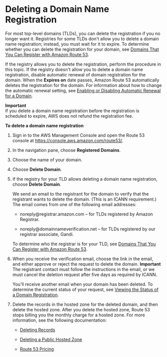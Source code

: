 # Deleting a Domain Name Registration<a name="domain-delete"></a>

For most top\-level domains \(TLDs\), you can delete the registration if you no longer want it\. Registries for some TLDs don't allow you to delete a domain name registration; instead, you must wait for it to expire\. To determine whether you can delete the registration for your domain, see [Domains That You Can Register with Amazon Route 53](registrar-tld-list.md)\.

If the registry allows you to delete the registration, perform the procedure in this topic\. If the registry doesn't allow you to delete a domain name registration, disable automatic renewal of domain registration for the domain\. When the **Expires on** date passes, Amazon Route 53 automatically deletes the registration for the domain\. For information about how to change the automatic renewal setting, see [Enabling or Disabling Automatic Renewal for a Domain](domain-enable-disable-auto-renewal.md)\.

**Important**  
If you delete a domain name registration before the registration is scheduled to expire, AWS does not refund the registration fee\. 

**To delete a domain name registration**

1. Sign in to the AWS Management Console and open the Route 53 console at [https://console\.aws\.amazon\.com/route53/](https://console.aws.amazon.com/route53/)\.

1. In the navigation pane, choose **Registered Domains**\.

1. Choose the name of your domain\.

1. Choose **Delete Domain**\.

1. If the registry for your TLD allows deleting a domain name registration, choose **Delete Domain**\.

   We send an email to the registrant for the domain to verify that the registrant wants to delete the domain\. \(This is an ICANN requirement\.\) The email comes from one of the following email addresses:

   + noreply@registrar\.amazon\.com – for TLDs registered by Amazon Registrar\.

   + noreply@domainnameverification\.net – for TLDs registered by our registrar associate, Gandi\.

   To determine who the registrar is for your TLD, see [Domains That You Can Register with Amazon Route 53](registrar-tld-list.md)\.

1. When you receive the verification email, choose the link in the email, and either approve or reject the request to delete the domain\. 
**Important**  
The registrant contact must follow the instructions in the email, or we must cancel the deletion request after five days as required by ICANN\.

   You'll receive another email when your domain has been deleted\. To determine the current status of your request, see [Viewing the Status of a Domain Registration](domain-view-status.md)\.

1. Delete the records in the hosted zone for the deleted domain, and then delete the hosted zone\. After you delete the hosted zone, Route 53 stops billing you the monthly charge for a hosted zone\. For more information, see the following documentation:

   + [Deleting Records](resource-record-sets-deleting.md)

   + [Deleting a Public Hosted Zone](DeleteHostedZone.md)

   + [Route 53 Pricing](https://aws.amazon.com/route53/pricing)